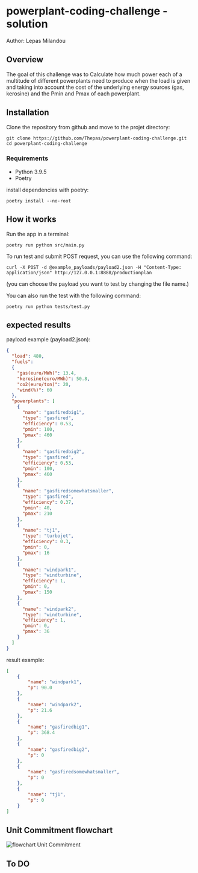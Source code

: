 # powerplant-coding-challenge - solution
Author: Lepas Milandou
## Overview
The goal of this challenge was to Calculate how much power each of a multitude of different powerplants need to produce 
when the load is given and taking into account the cost of the underlying energy sources (gas, kerosine) and the Pmin 
and Pmax of each powerplant.

## Installation
Clone the repository from github and move to the projet directory: 
```
git clone https://github.com/Thepas/powerplant-coding-challenge.git
cd powerplant-coding-challenge
```
### Requirements
- Python 3.9.5
- Poetry

install dependencies with poetry: 
```
poetry install --no-root
``` 

## How it works
Run the app in a terminal:
```
poetry run python src/main.py
```

To run test and submit POST request, you can use the following command:
```
curl -X POST -d @example_payloads/payload2.json -H "Content-Type: application/json" http://127.0.0.1:8888/productionplan
```
(you can choose the payload you want to test by changing the file name.)

You can also run the test with the following command:
```
poetry run python tests/test.py
```
## expected results
payload example (payload2.json):
```Json
{
  "load": 480,
  "fuels":
  {
    "gas(euro/MWh)": 13.4,
    "kerosine(euro/MWh)": 50.8,
    "co2(euro/ton)": 20,
    "wind(%)": 60
  },
  "powerplants": [
    {
      "name": "gasfiredbig1",
      "type": "gasfired",
      "efficiency": 0.53,
      "pmin": 100,
      "pmax": 460
    },
    {
      "name": "gasfiredbig2",
      "type": "gasfired",
      "efficiency": 0.53,
      "pmin": 100,
      "pmax": 460
    },
    {
      "name": "gasfiredsomewhatsmaller",
      "type": "gasfired",
      "efficiency": 0.37,
      "pmin": 40,
      "pmax": 210
    },
    {
      "name": "tj1",
      "type": "turbojet",
      "efficiency": 0.3,
      "pmin": 0,
      "pmax": 16
    },
    {
      "name": "windpark1",
      "type": "windturbine",
      "efficiency": 1,
      "pmin": 0,
      "pmax": 150
    },
    {
      "name": "windpark2",
      "type": "windturbine",
      "efficiency": 1,
      "pmin": 0,
      "pmax": 36
    }
  ]
}
```

result example:
```json
[
    {
        "name": "windpark1",
        "p": 90.0
    },
    {
        "name": "windpark2",
        "p": 21.6
    },
    {
        "name": "gasfiredbig1",
        "p": 368.4
    },
    {
        "name": "gasfiredbig2",
        "p": 0
    },
    {
        "name": "gasfiredsomewhatsmaller",
        "p": 0
    },
    {
        "name": "tj1",
        "p": 0
    }
]
```
## Unit Commitment flowchart
![flowchart Unit Commitment]("flowcharts/unit_commitment.png")
## To DO


